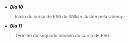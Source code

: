 - **_Dia 10_**
> Inicio do curso de ES6 do Willian Justen pela Udemy.

- **_Dia 11_**
> Término do segundo módulo do curso de ES6.
